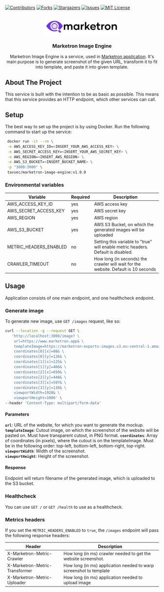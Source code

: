 <!-- Improved compatibility of back to top link: See: https://github.com/othneildrew/Best-README-Template/pull/73 -->
<a name="readme-top"></a>
<!--
*** Thanks for checking out the Best-README-Template. If you have a suggestion
*** that would make this better, please fork the repo and create a pull request
*** or simply open an issue with the tag "enhancement".
*** Don't forget to give the project a star!
*** Thanks again! Now go create something AMAZING! :D
-->



<!-- PROJECT SHIELDS -->
<!--
*** I'm using markdown "reference style" links for readability.
*** Reference links are enclosed in brackets [ ] instead of parentheses ( ).
*** See the bottom of this document for the declaration of the reference variables
*** for contributors-url, forks-url, etc. This is an optional, concise syntax you may use.
*** https://www.markdownguide.org/basic-syntax/#reference-style-links
-->
[![Contributors][contributors-shield]][contributors-url]
[![Forks][forks-shield]][forks-url]
[![Stargazers][stars-shield]][stars-url]
[![Issues][issues-shield]][issues-url]
[![MIT License][license-shield]][license-url]



<!-- PROJECT LOGO -->
<br />
<div align="center">
  <a href="https://github.com/marketron-app/app">
    <img src="media/marketron-cropped.png" alt="Logo" height="50">
  </a>
<h3 align="center">Marketron Image Engine</h3>

  <p align="center">
        Marketron Image Engine is a service, used in <a href="https://marketron.app">Marketron application</a>. It's main purpose is to generate screenshot of the given URL, transform it to fit into template, and paste it into given template.
    <br />
    
  </p>
</div>


## About The Project
This service is built with the intention to be as basic as possible. This means that this service provides an HTTP endpoint, which other services can call.

## Setup
The best way to set up the project is by using Docker. Run the following command to start up the service:
```bash
 docker run -it --rm \
 -e AWS_ACCESS_KEY_ID=<INSERT_YOUR_AWS_ACCESS_KEY> \
 -e AWS_SECRET_ACCESS_KEY=<INSERT_YOUR_AWS_SECRET_KEY> \
 -e AWS_REGION=<INSERT_AWS_REGION> \
 -e AWS_S3_BUCKET=<INSERT_BUCKET_NAME> \
 -p "3000:3000" \
 tavsec/marketron-image-engine:v1.0.0
```

### Environmental variables
| Variable               | Required | Description                                                                        |
|------------------------|----------|------------------------------------------------------------------------------------|
| AWS_ACCESS_KEY_ID      | yes      | AWS access key                                                                     |
| AWS_SECRET_ACCESS_KEY  | yes      | AWS secret key                                                                     |
| AWS_REGION             | yes      | AWS region                                                                         |
| AWS_S3_BUCKET          | yes      | AWS S3 Bucket, on which the generated images will be uploaded                      |
| METRIC_HEADERS_ENABLED | no       | Setting this variable to "true" will enable metric headers. Default is disabled.   |
| CRAWLER_TIMEOUT        | no       | How long (in seconds) the crawler will wait for the website. Default is 10 seconds |

## Usage
Application consists of one main endpoint, and one healthcheck endpoint.

### Generate image
To generate new image, use `GET /images` request, like so:
```bash
curl --location -g --request GET \
   'http://localhost:3000/image? \
    url=https://www.marketron.app& \
    templateImage=https://marketron-exports-images.s3.eu-central-1.amazonaws.com/a6f937aa-b53d-4a8f-9c0d-b70e8413fc7e.png& \
    coordinates[0][x]=88& \
    coordinates[0][y]=126& \
    coordinates[1][x]=125& \
    coordinates[1][y]=466& \
    coordinates[2][x]=650& \
    coordinates[2][y]=448& \
    coordinates[3][x]=597& \
    coordinates[3][y]=138& \
    viewportWidth=1920& \
    viewportHeight=1080' \
--header 'Content-Type: multipart/form-data'
```

#### Parameters
**`url`**: URL of the website, for which you want to generate the mockup.  
**`templateImage`**: Cutout image, on which the screenshot of the website will be pasted on. Must have transparent cutout, in PNG format.
**`coordinates`**: Array of coordinates (in pixels), where the cutout is on the templateImage. Must be in the following order: top-left, bottom-left, bottom-right, top-right.  
**`viewportWidth`**: Width of the screenshot.  
**`viewportHeight`**: Height of the screenshot.

#### Response
Endpoint will return filename of the generated image, which is uploaded to the S3 bucket.

### Healthcheck
You can use `GET /` or `GET /health` to use as a healthcheck.

### Metrics headers
If you set the `METRIC_HEADERS_ENABLED` to `true`, the `/images` endpoint will pass the following response headers:

| Header                         | Description                                                        |
|--------------------------------|--------------------------------------------------------------------|
| X-Marketron-Metric-Crawler     | How long (in ms) crawler needed to get the website screenshot.     |
| X-Marketron-Metric-Transformer | How long (in ms) application needed to warp screenshot to template |
| X-Marketron-Metric-Uploader    | How long (in ms) application needed to upload image                |


<!-- MARKDOWN LINKS & IMAGES -->
<!-- https://www.markdownguide.org/basic-syntax/#reference-style-links -->
[contributors-shield]: https://img.shields.io/github/contributors/marketron-app/image-engine.svg?style=for-the-badge
[contributors-url]: https://github.com/marketron-app/image-engine/graphs/contributors
[forks-shield]: https://img.shields.io/github/forks/marketron-app/image-engine.svg?style=for-the-badge
[forks-url]: https://github.com/marketron-app/image-engine/network/members
[stars-shield]: https://img.shields.io/github/stars/marketron-app/image-engine.svg?style=for-the-badge
[stars-url]: https://github.com/marketron-app/image-engine/stargazers
[issues-shield]: https://img.shields.io/github/issues/marketron-app/image-engine.svg?style=for-the-badge
[issues-url]: https://github.com/marketron-app/image-engine/issues
[license-shield]: https://img.shields.io/github/license/marketron-app/image-engine.svg?style=for-the-badge
[license-url]: https://github.com/marketron-app/image-engine/blob/main/LICENSE
